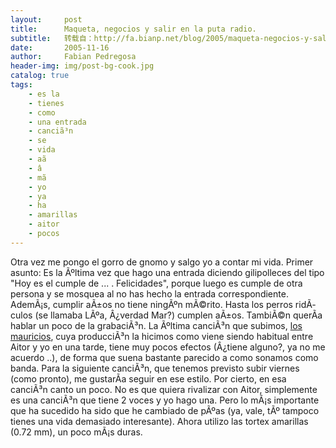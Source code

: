 ```yaml
---
layout:     post
title:      Maqueta, negocios y salir en la puta radio.
subtitle:   转载自：http://fa.bianp.net/blog/2005/maqueta-negocios-y-salir-en-la-puta-radio/
date:       2005-11-16
author:     Fabian Pedregosa
header-img: img/post-bg-cook.jpg
catalog: true
tags:
    - es la
    - tienes
    - como
    - una entrada
    - canciã³n
    - se
    - vida
    - aã
    - â
    - mã
    - yo
    - ya
    - ha
    - amarillas
    - aitor
    - pocos
---
```


Otra vez me pongo el gorro de gnomo y salgo yo a contar mi vida. Primer
asunto: Es la Ãºltima vez que hago una entrada diciendo gilipolleces del
tipo "Hoy es el cumple de ... . Felicidades", porque luego es cumple de
otra persona y se mosquea al no has hecho la entrada correspondiente.
AdemÃ¡s, cumplir aÃ±os no tiene ningÃºn mÃ©rito. Hasta los perros
ridÃ­culos (se llamaba LÃºa, Â¿verdad Mar?) cumplen aÃ±os. TambiÃ©n
querÃ­a hablar un poco de la grabaciÃ³n. La Ãºltima canciÃ³n que
subimos, [los mauricios](http://losmauricios.net/canciones/losmauricios.mp3), cuya producciÃ³n la hicimos como viene siendo
habitual entre Aitor y yo en una tarde, tiene muy pocos efectos (Â¿tiene
alguno?, ya no me acuerdo ..), de forma que suena bastante parecido a
como sonamos como banda. Para la siguiente canciÃ³n, que tenemos
previsto subir viernes (como pronto), me gustarÃ­a seguir en ese estilo.
Por cierto, en esa canciÃ³n canto un poco. No es que quiera rivalizar
con Aitor, simplemente es una canciÃ³n que tiene 2 voces y yo hago una.
Pero lo mÃ¡s importante que ha sucedido ha sido que he cambiado de pÃºas
(ya, vale, tÃº tampoco tienes una vida demasiado interesante). Ahora
utilizo las tortex amarillas (0.72 mm), un poco mÃ¡s duras.
